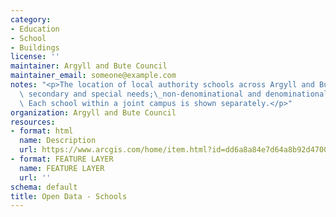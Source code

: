 ```yaml
---
category:
- Education
- School
- Buildings
license: ''
maintainer: Argyll and Bute Council
maintainer_email: someone@example.com
notes: "<p>The location of local authority schools across Argyll and Bute - primary,\
  \ secondary and special needs;\_non-denominational and denominational (Roman Catholic).\
  \ Each school within a joint campus is shown separately.</p>"
organization: Argyll and Bute Council
resources:
- format: html
  name: Description
  url: https://www.arcgis.com/home/item.html?id=dd6a8a84e7d64a8b92d4700a67b29b85
- format: FEATURE LAYER
  name: FEATURE LAYER
  url: ''
schema: default
title: Open Data - Schools
---
```

